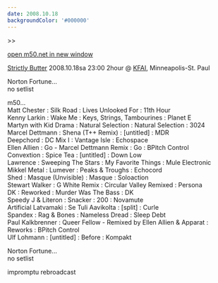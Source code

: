 ```yaml
---
date: 2008.10.18
backgroundColor: '#000000'
---
```


\>>

[open m50.net in new window  
](http://m50.net/)

[Strictly Butter](http://www.strictlybutter.blogspot.com/) 2008.10.18sa 23:00 2hour @ [KFAI](http://www.kfai.org/), Minneapolis-St. Paul  

Norton Fortune...  
no setlist  

m50...  
Matt Chester : Silk Road : Lives Unlooked For : 11th Hour  
Kenny Larkin : Wake Me : Keys, Strings, Tambourines : Planet E  
Martyn with Kid Drama : Natural Selection : Natural Selection : 3024  
Marcel Dettmann : Shena (T++ Remix) : \[untitled\] : MDR  
Deepchord : DC Mix I : Vantage Isle : Echospace  
Ellen Allien : Go - Marcel Dettmann Remix : Go : BPitch Control  
Convextion : Spice Tea : \[untitled\] : Down Low  
Lawrence : Sweeping The Stars : My Favorite Things : Mule Electronic  
Mikkel Metal : Lumever : Peaks & Troughs : Echocord  
Shed : Masque (Unvisible) : Masque : Soloaction  
Stewart Walker : G White Remix : Circular Valley Remixed : Persona  
DK : Reworked : Murder Was The Bass : DK  
Speedy J & Literon : Snacker : 200 : Novamute  
Artificial Latvamaki : Se Tuli Aavikolta : \[split\] : Curle  
Spandex : Rag & Bones : Nameless Dread : Sleep Debt  
Paul Kalkbrenner : Queer Fellow - Remixed by Ellen Allien & Apparat : Reworks : BPitch Control  
Ulf Lohmann : \[untitled\] : Before : Kompakt  

Norton Fortune...  
no setlist  

impromptu rebroadcast